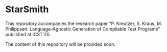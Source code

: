 # StarSmith

This repository accompanies the research paper "P. Kreutzer, S. Kraus, M. Philippsen: Language-Agnostic Generation of Compilable Test Programs" published at ICST'20.

The content of this repository will be provided soon.

